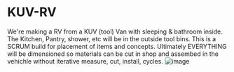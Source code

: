 # KUV-RV
We're making a RV from a KUV (tool) Van with sleeping &amp; bathroom inside. The Kitchen, Pantry, shower, etc will be in the outside tool bins. This is a SCRUM build for placement of items and concepts.  Ultimately EVERYTHING will be dimensioned so materials can be cut in shop and assembed in the vehichle without iterative measure, cut, install, cycles.
![image](https://user-images.githubusercontent.com/131914625/234742593-d747cd65-3e42-4ddf-a33e-2f84c79801f1.png)
